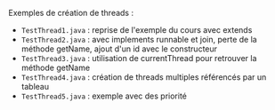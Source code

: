 Exemples de création de threads :
- `TestThread1.java` : reprise de l'exemple du cours avec extends
- `TestThread2.java` : avec implements runnable et join, perte de la méthode getName, ajout d'un id avec le constructeur
- `TestThread3.java` : utilisation de currentThread pour retrouver la méthode getName
- `TestThread4.java` : création de threads multiples référencés par un tableau
- `TestThread5.java` : exemple avec des priorité
